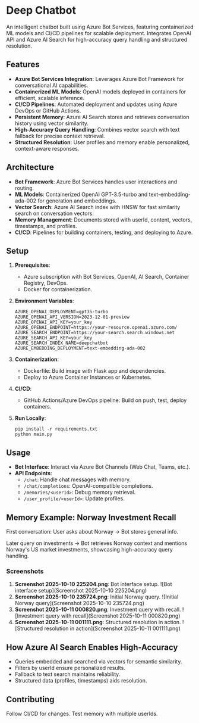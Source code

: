 # Deep Chatbot

An intelligent chatbot built using Azure Bot Services, featuring containerized ML models and CI/CD pipelines for scalable deployment. Integrates OpenAI API and Azure AI Search for high-accuracy query handling and structured resolution.

## Features

- **Azure Bot Services Integration**: Leverages Azure Bot Framework for conversational AI capabilities.
- **Containerized ML Models**: OpenAI models deployed in containers for efficient, scalable inference.
- **CI/CD Pipelines**: Automated deployment and updates using Azure DevOps or GitHub Actions.
- **Persistent Memory**: Azure AI Search stores and retrieves conversation history using vector similarity.
- **High-Accuracy Query Handling**: Combines vector search with text fallback for precise context retrieval.
- **Structured Resolution**: User profiles and memory enable personalized, context-aware responses.

## Architecture

- **Bot Framework**: Azure Bot Services handles user interactions and routing.
- **ML Models**: Containerized OpenAI GPT-3.5-turbo and text-embedding-ada-002 for generation and embeddings.
- **Vector Search**: Azure AI Search index with HNSW for fast similarity search on conversation vectors.
- **Memory Management**: Documents stored with userId, content, vectors, timestamps, and profiles.
- **CI/CD**: Pipelines for building containers, testing, and deploying to Azure.

## Setup

1. **Prerequisites**:
   - Azure subscription with Bot Services, OpenAI, AI Search, Container Registry, DevOps.
   - Docker for containerization.

2. **Environment Variables**:
   ```
   AZURE_OPENAI_DEPLOYMENT=gpt35-turbo
   AZURE_OPENAI_API_VERSION=2023-12-01-preview
   AZURE_OPENAI_API_KEY=your_key
   AZURE_OPENAI_ENDPOINT=https://your-resource.openai.azure.com/
   AZURE_SEARCH_ENDPOINT=https://your-search.search.windows.net
   AZURE_SEARCH_API_KEY=your_key
   AZURE_SEARCH_INDEX_NAME=deepchatbot
   AZURE_EMBEDDING_DEPLOYMENT=text-embedding-ada-002
   ```

3. **Containerization**:
   - Dockerfile: Build image with Flask app and dependencies.
   - Deploy to Azure Container Instances or Kubernetes.

4. **CI/CD**:
   - GitHub Actions/Azure DevOps pipeline: Build on push, test, deploy containers.

5. **Run Locally**:
   ```
   pip install -r requirements.txt
   python main.py
   ```

## Usage

- **Bot Interface**: Interact via Azure Bot Channels (Web Chat, Teams, etc.).
- **API Endpoints**:
  - `/chat`: Handle chat messages with memory.
  - `/chat/completions`: OpenAI-compatible completions.
  - `/memories/<userId>`: Debug memory retrieval.
  - `/user_profile/<userId>`: Update profiles.

## Memory Example: Norway Investment Recall

First conversation: User asks about Norway → Bot stores general info.

Later query on investments → Bot retrieves Norway context and mentions Norway's US market investments, showcasing high-accuracy query handling.

### Screenshots

1. **Screenshot 2025-10-10 225204.png**: Bot interface setup.
   ![Bot interface setup](Screenshot 2025-10-10 225204.png)
2. **Screenshot 2025-10-10 235724.png**: Initial Norway query.
   ![Initial Norway query](Screenshot 2025-10-10 235724.png)
3. **Screenshot 2025-10-11 000820.png**: Investment query with recall.
   ![Investment query with recall](Screenshot 2025-10-11 000820.png)
4. **Screenshot 2025-10-11 001111.png**: Structured resolution in action.
   ![Structured resolution in action](Screenshot 2025-10-11 001111.png)

## How Azure AI Search Enables High-Accuracy

- Queries embedded and searched via vectors for semantic similarity.
- Filters by userId ensure personalized results.
- Fallback to text search maintains reliability.
- Structured data (profiles, timestamps) aids resolution.

## Contributing

Follow CI/CD for changes. Test memory with multiple userIds.
